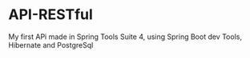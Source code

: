 # API-RESTful
My first APi made in Spring Tools Suite 4, using Spring Boot dev Tools, Hibernate and PostgreSql
